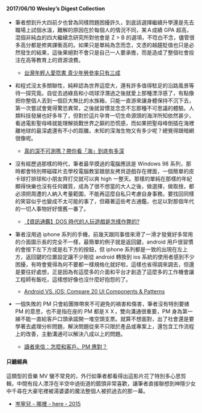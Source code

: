 #### 2017/06/10 Wesley’s Digest Collection

- 筆者想到升大四前夕也曾為同樣問題困擾許久，到底該選擇繼續升學還是先去職場上試個水溫，難解的原因在於每個人的情況不同，某Ａ成績 GPA 超高，混個非純血的四大繼續念研究所對他會是 Z > B 的選項，不唸白不念，儘管很多高分都是修爽課衝高的。如果只是單純為念而念，文憑的越趨貶值也只是必然發生的結果，這後果絕對不會只是自己一人要承擔，而是造成了整個社會投注在高等教育上的資源浪費。
  - [台灣年輕人愛唸書 青少年勞參率只有三成](https://udn.com/news/story/7238/2511388)
  
- 和程式沒太多關聯性，純粹認為世界這麼大，還有許多值得駐足的沿路風景等待一探究竟。自從去過綠島和小琉球浮潛過之後就愛上那種漂浮感了，有點像把你整個人丟到一個巨大無比的水族箱，只能一直游來讓身體保持不沉下去，第一次嘗試會覺得驚恐異常，之後就習慣並念念不忘那種不可思議的體驗。人類科技發展也好多年了，但對於這片孕育一切生命源頭的海洋所知依然甚少，看過電影聖母峰就能理解挑戰世界之巔的恐慌感，而如果把聖母峰倒插在海裡離地球的最深處還有不小的距離。未知的深海生物又有多少呢？總覺得跟暗網很像呢。
  - [真的深不可測嗎？帶你看「海」到底有多深](http://forgetfulbc.blogspot.com/2017/06/ocean.html)
  
- 沒有經歷過那樣的時代，筆者最早摸過的電腦應該是 Windows 98 系列，那時都會特別帶磁碟片去學校電腦教室跟朋友拷貝遊戲存在裡面，一個簡單的皮卡球打排球和小朋友齊打交就可以爽 high 一整天。那樣的單純在那樣的年紀顯得快樂也沒有任何雜質，成為了很不想當的大人之後，做選擇，做取捨，都必須把周遭的人納入考量範圍，不能再這麼自私只考慮自身事務。要找回同樣的笑容似乎也變成不太可能的事了，但藉著這些考古通鑑，也足以對那個年代的一切人事物好好懷舊一番了。
  - [【資訊通鑑】DOS 時代的人玩遊戲是怎樣作弊的?](https://www.inside.com.tw/2017/06/09/cheat-engine-in-dos)
  
- 筆者沒用過 iphone 系列的手機，前幾天跟同事借來滑了一滑才發覺好多常用的介面圖示長的完全不一樣，最簡單的例子就是返回鍵，android 用戶很習慣的會按下左下方或是右下方的按鈕，但 iphone 系列都是一致的出現在左上方，返回鍵的位置設定讓不少剛從 android 轉換到 ios 系統的使用者感到不少困擾，有時會覺得為何不要都一樣規格化就好啦，這樣也省得調來調去，但還是要往好處想，正是因為有這麼多的介面和平台才創造了這麼多的工作機會讓工程師有飯吃，這樣想好像也沒什麼好抱怨的了。
  - [Android VS. iOS: Compare 20 UI Components & Patterns](https://medium.com/@chunchuanlin/android-vs-ios-compare-20-ui-components-patterns-feaf94533568)


- 一個失敗的 PM 只會給團隊帶來不可避免的禍害和傷害，筆者沒有特別要婊 PM 的意思，也不是指在座的 PM 都是ＸＸ，雙向溝通很重要，PM 身為第一線不能一直給客戶口頭承諾開一堆空頭支票。就算不想面對，出了社會還是要學著去處理分析問題，解決問題從來不只限於產品或專案上，還包含工作流程上的改善，主動溝通可以解決八成以上的問題。
  - [讀者來信：怎麼和客戶、PM 應對？](https://blog.akanelee.me/2017/06/09/letter-asked-pm/)





#### 只聽經典
這類型的音樂 MV 蠻不常見的，外行如筆者都看得出這影片花了特別多心思剪輯，中間有段人漂浮在半空中過街道的鏡頭非常喜歡，讓筆者直接聯想到神隱少女中千尋在大豪宅裡被湯婆婆的魔法整個人被抓過去的那一幕。
- [岑寧兒 - 哪裡 - here - 2015](https://www.youtube.com/watch?v=mGKO30Jz-no)